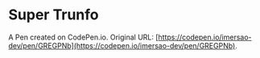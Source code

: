 # Super Trunfo

A Pen created on CodePen.io. Original URL: [https://codepen.io/imersao-dev/pen/GREGPNb](https://codepen.io/imersao-dev/pen/GREGPNb).


